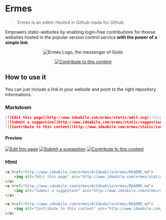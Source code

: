 # Ermes

> Ermes is an editor *Hosted in Github* made for *Github*.

Empowers static-websites by enabling login-free contributions for thoose websites hosted in the popular version control service **with the power of a simple link**.

<p align="center">
    <img src="http://www.ideabile.com/ermes/static/logoX280.png" alt="Ermes Logo, the messenger of Gods" />
</p>

<p align="center">
    <a href="http://www.ideabile.com/ermes/#/Ideabile/ermes/README.md">
        <img src="http://www.ideabile.com/ermes/static/contribute.svg" alt="Contribute to this content" />
    </a>
</p>

## How to use it
You can just include a link in your website and point to the right repository informations.

### Markdown

``` markdown
[![Edit this page](http://www.ideabile.com/ermes/static/edit.svg)](http://www.ideabile.com/ermes/#/Ideabile/ermes/README.md)
[![Submit a suggestion](http://www.ideabile.com/ermes/static/suggestion.svg)](http://www.ideabile.com/ermes/#/Ideabile/ermes/README.md)
[![Contribute to this content](http://www.ideabile.com/ermes/static/contribute.svg)](http://www.ideabile.com/ermes/#/Ideabile/ermes/README.md)
```
#### Preview

[![Edit this page](http://www.ideabile.com/ermes/static/edit.svg)](http://www.ideabile.com/ermes/#/Ideabile/ermes/README.md)
[![Submit a suggestion](http://www.ideabile.com/ermes/static/suggestion.svg)](http://www.ideabile.com/ermes/#/Ideabile/ermes/README.md)
[![Contribute to this content](http://www.ideabile.com/ermes/static/contribute.svg)](http://www.ideabile.com/ermes/#/Ideabile/ermes/README.md)

### Html
```html
<a href="http://www.ideabile.com/ermes/#/Ideabile/ermes/README.md">
    <img alt="Edit this page" src="http://www.ideabile.com/ermes/static/edit.svg"/>
</a>
<a href="http://www.ideabile.com/ermes/#/Ideabile/ermes/README.md">
    <img alt="Submit a suggestion" src="http://www.ideabile.com/ermes/static/edit.svg"/>
</a>

<a href="http://www.ideabile.com/ermes/#/Ideabile/ermes/README.md">
    <img alt="Contribute to this content" src="http://www.ideabile.com/ermes/static/contribute.svg" />
</a>
```
